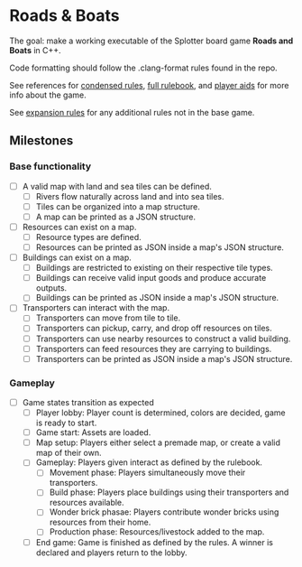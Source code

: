 # Roads & Boats
The goal: make a working executable of the Splotter board game **Roads and Boats** in C++.

Code formatting should follow the .clang-format rules found in the repo.

See references for [condensed rules](https://github.com/jtreim/roads-boats/blob/main/rules_condensed.pdf), [full rulebook](https://github.com/jtreim/roads-boats/blob/main/rules.pdf), and [player aids](https://github.com/jtreim/roads-boats/blob/main/player_aid.pdf) for more info about the game.

See [expansion rules](https://github.com/jtreim/roads-boats/blob/main/etcetera.pdf) for any additional rules not in the base game.

## Milestones
### Base functionality
- [ ] A valid map with land and sea tiles can be defined.
  - [ ] Rivers flow naturally across land and into sea tiles.
  - [ ] Tiles can be organized into a map structure.
  - [ ] A map can be printed as a JSON structure.
- [ ] Resources can exist on a map.
  - [ ] Resource types are defined.
  - [ ] Resources can be printed as JSON inside a map's JSON structure.
- [ ] Buildings can exist on a map.
  - [ ] Buildings are restricted to existing on their respective tile types.
  - [ ] Buildings can receive valid input goods and produce accurate outputs.
  - [ ] Buildings can be printed as JSON inside a map's JSON structure.
- [ ] Transporters can interact with the map.
  - [ ] Transporters can move from tile to tile.
  - [ ] Transporters can pickup, carry, and drop off resources on tiles.
  - [ ] Transporters can use nearby resources to construct a valid building.
  - [ ] Transporters can feed resources they are carrying to buildings.
  - [ ] Transporters can be printed as JSON inside a map's JSON structure.

### Gameplay
- [ ] Game states transition as expected
  - [ ] Player lobby: Player count is determined, colors are decided, game is ready to start.
  - [ ] Game start: Assets are loaded.
  - [ ] Map setup: Players either select a premade map, or create a valid map of their own.
  - [ ] Gameplay: Players given interact as defined by the rulebook.
    - [ ] Movement phase: Players simultaneously move their transporters.
    - [ ] Build phase: Players place buildings using their transporters and resources available.
    - [ ] Wonder brick phasae: Players contribute wonder bricks using resources from their home.
    - [ ] Production phase: Resources/livestock added to the map.
  - [ ] End game: Game is finished as defined by the rules. A winner is declared and players return to the lobby.
